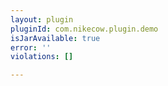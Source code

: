 ```yaml
---
layout: plugin
pluginId: com.nikecow.plugin.demo
isJarAvailable: true
error: ''
violations: []

---
```

